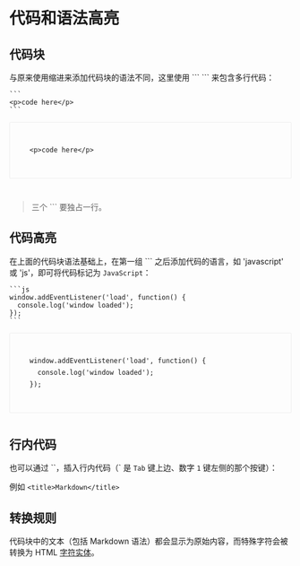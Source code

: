 代码和语法高亮
====

代码块
----

与原来使用缩进来添加代码块的语法不同，这里使用 \`\`\` \`\`\` 来包含多行代码：

<pre><code class="markdown">```<br><span class="hljs-tag">&lt;<span class="hljs-name">p</span>&gt;</span>code here<span class="hljs-tag">&lt;/<span class="hljs-name">p</span>&gt;</span>
```
</code></pre>

<div style="
    border: 1px solid #eee;
    border-radius: 2px;
    padding: 25px 35px;
    margin-top: 1em;
    margin-bottom: 40px;
    line-height: 1.5em;
    -webkit-user-select: none;
    -moz-user-select: none;
    -ms-user-select: none;
    user-select: none;
    overflow-x: auto;
"><pre><code><span class="hljs-tag">&lt;<span class="hljs-name">p</span>&gt;</span>code here<span class="hljs-tag">&lt;/<span class="hljs-name">p</span>&gt;</span>
</code></pre></div>

>三个 \`\`\` 要独占一行。

代码高亮
----

在上面的代码块语法基础上，在第一组 \`\`\` 之后添加代码的语言，如 'javascript' 或 'js'，即可将代码标记为 `JavaScript`：

<pre><code class="markdown">```js<br><span class="hljs-built_in">window</span>.addEventListener(<span class="hljs-string">'load'</span>, <span class="hljs-function"><span class="hljs-keyword">function</span>(<span class="hljs-params"></span>) </span>{
  <span class="hljs-built_in">console</span>.log(<span class="hljs-string">'window loaded'</span>);
});
```</code></pre>

<div style="
    border: 1px solid #eee;
    border-radius: 2px;
    padding: 25px 35px;
    margin-top: 1em;
    margin-bottom: 40px;
    line-height: 1.5em;
    -webkit-user-select: none;
    -moz-user-select: none;
    -ms-user-select: none;
    user-select: none;
    overflow-x: auto;
"><pre><code class="js"><span class="hljs-built_in">window</span>.addEventListener(<span class="hljs-string">'load'</span>, <span class="hljs-function"><span class="hljs-keyword">function</span>(<span class="hljs-params"></span>) </span>{
  <span class="hljs-built_in">console</span>.log(<span class="hljs-string">'window loaded'</span>);
});
</code></pre></div>

行内代码
----

也可以通过 \`\`，插入行内代码（\` 是 `Tab` 键上边、数字 `1` 键左侧的那个按键）：

例如 `<title>Markdown</title>`

转换规则
----

代码块中的文本（包括 Markdown 语法）都会显示为原始内容，而特殊字符会被转换为 HTML [字符实体](https://zh.wikipedia.org/wiki/XML%E4%B8%8EHTML%E5%AD%97%E7%AC%A6%E5%AE%9E%E4%BD%93%E5%BC%95%E7%94%A8%E5%88%97%E8%A1%A8)。
